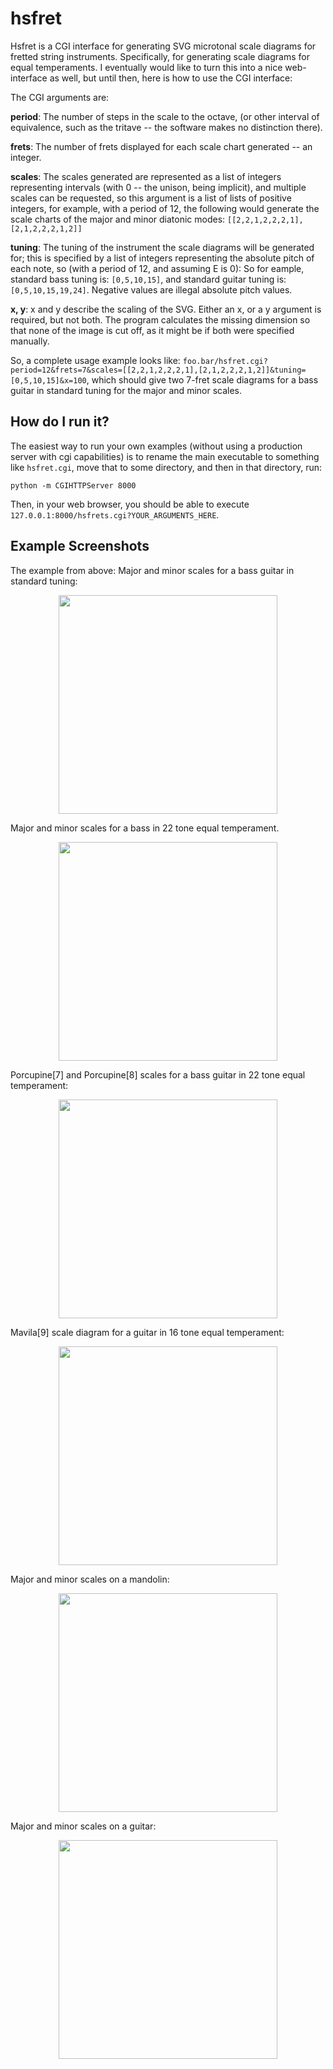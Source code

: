 # hsfret
Hsfret is a CGI interface for generating SVG microtonal scale diagrams for fretted string instruments. Specifically, for generating scale diagrams for equal temperaments. I eventually would like to turn this into a nice web-interface as well, but until then, here is how to use the CGI interface:

The CGI arguments are:

**period**: The number of steps in the scale to the octave, (or other interval of equivalence, such as the tritave -- the software makes no distinction there).

**frets**: The number of frets displayed for each scale chart generated -- an integer. 

**scales**: The scales generated are represented as a list of integers representing intervals (with 0 -- the unison, being implicit), and multiple scales can be requested, so this argument is a list of lists of positive integers, for example, with a period of 12, the following would generate the scale charts of the major and minor diatonic modes: `[[2,2,1,2,2,2,1],[2,1,2,2,2,1,2]]`

**tuning**: The tuning of the instrument the scale diagrams will be generated for; this is specified by a list of integers representing the absolute pitch of each note, so (with a period of 12, and assuming E is 0): So for eample, standard bass tuning is: `[0,5,10,15]`, and standard guitar tuning is: `[0,5,10,15,19,24]`. Negative values are illegal absolute pitch values.

**x, y**: x and y describe the scaling of the SVG. Either an x, or a y argument is required, but not both. The program calculates the missing dimension so that none of the image is cut off, as it might be if both were specified manually.

So, a complete usage example looks like: `foo.bar/hsfret.cgi?period=12&frets=7&scales=[[2,2,1,2,2,2,1],[2,1,2,2,2,1,2]]&tuning=[0,5,10,15]&x=100`, which should give two 7-fret scale diagrams for a bass guitar in standard tuning for the major and minor scales.

How do I run it?
----------------

The easiest way to run your own examples (without using a production server with cgi capabilities) is to rename the main executable to something like `hsfret.cgi`, move that to some directory, and then in that directory, run:

    python -m CGIHTTPServer 8000

Then, in your web browser, you should be able to execute `127.0.0.1:8000/hsfrets.cgi?YOUR_ARGUMENTS_HERE`.

Example Screenshots
-------------------

The example from above: Major and minor scales for a bass guitar in standard tuning:

<p align="center"><img src="img/hsfret_screenshot.png" width=350></p>

Major and minor scales for a bass in 22 tone equal temperament.

<p align="center"><img src="img/hsfret_screenshot2.png" width=350></p>

Porcupine[7] and Porcupine[8] scales for a bass guitar in 22 tone equal temperament:

<p align="center"><img src="img/hsfret_screenshot3.png" width=350></p>

Mavila[9] scale diagram for a guitar in 16 tone equal temperament:

<p align="center"><img src="img/hsfret_16.png" width=350></p>

Major and minor scales on a mandolin:

<p align="center"><img src="hsfret_mandolin_maj_min.png" width=350></p>

Major and minor scales on a guitar:

<p align="center"><img src="hsfret_guitar_maj_min.png" width=350></p>